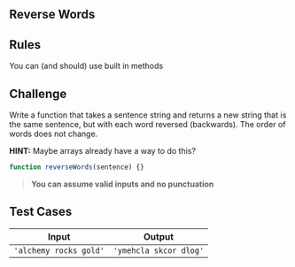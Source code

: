 Reverse Words
---

## Rules

You can (and should) use built in methods

## Challenge

Write a function that takes a sentence string and returns a new string that is the same sentence, but with each word reversed (backwards). The order of words does not change.

**HINT:** Maybe arrays already have a way to do this?

```js
function reverseWords(sentence) {}
```

> **You can assume valid inputs and no punctuation**

## Test Cases

Input | Output
---|---
`'alchemy rocks gold'` | `'ymehcla skcor dlog'`

